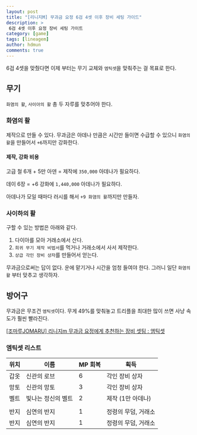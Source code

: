 ```yaml
---
layout: post
title: "[리니지M] 무과금 요정 6검 4셋 이후 장비 세팅 가이드"
description: >
 6검 4셋 이후 요정 장비 세팅 가이트
category: [game]
tags: [lineagem]
author: hdmun
comments: true
---
```


6검 4셋을 맞췄다면 이제 부터는 무기 교체와 `엠틱셋`을 맞춰주는 걸 목표로 한다.

## 무기

`화염의 활`, `사이아의 활` 총 두 자루를 맞추어야 한다.

### 화염의 활

제작으로 만들 수 있다. 무과금은 아데나 만큼은 시간만 들이면 수급할 수 있으니 `화염의 활`을 만들어서 `+6`까지만 강화한다.

#### 제작, 강화 비용

고급 철 6개 + 5만 아덴 = 제작에 `350,000` 아데나가 필요하다.

데이 6장 = +6 강화에 `1,440,000` 아데나가 필요하다.

아데나가 모일 때마다 러시를 해서 `+9 화염의 활`까지만 만들자.


### 사이하의 활

구할 수 있는 방법은 아래와 같다.

1. 다이아를 모아 거래소에서 산다.
2. `희귀 무기 제작 비법서`를 먹거나 거래소에서 사서 제작한다.
3. `상급 각인 장비 상자`를 만들어서 얻는다.

무과금으로써는 답이 없다. 운에 맡기거나 시간을 엄청 들여야 한다. 그러니 일단 `화염의 활` 부터 맞추고 생각하자.


## 방어구

무과금은 무조건 `엠틱셋`이다. 무게 49%를 맞춰놓고 트리플을 최대한 많이 쓰면 사냥 속도가 훨씬 빨라진다.

[[조마루JOMARU] 리니지m 무과금 요정에게 추천하는 장비 셋팅 : 엠틱셋](https://www.youtube.com/watch?v=Xmok8UrAKNk&t=220s)


### 엠틱셋 리스트

위치 | 이름 | MP 회복 | 획득
--- | --- | --- | ---
갑옷 | 신관의 로브 | 6 | 각인 장비 상자
망토 | 신관의 망토 | 3 | 각인 장비 상자
벨트 | 빛나는 정신의 벨트 | 2 | 제작 (1만 아데나)
 | | | 
반지 | 심연의 반지 | 1 | 정령의 무덤, 거래소
반지 | 심연의 반지 | 1 | 정령의 무덤, 거래소
